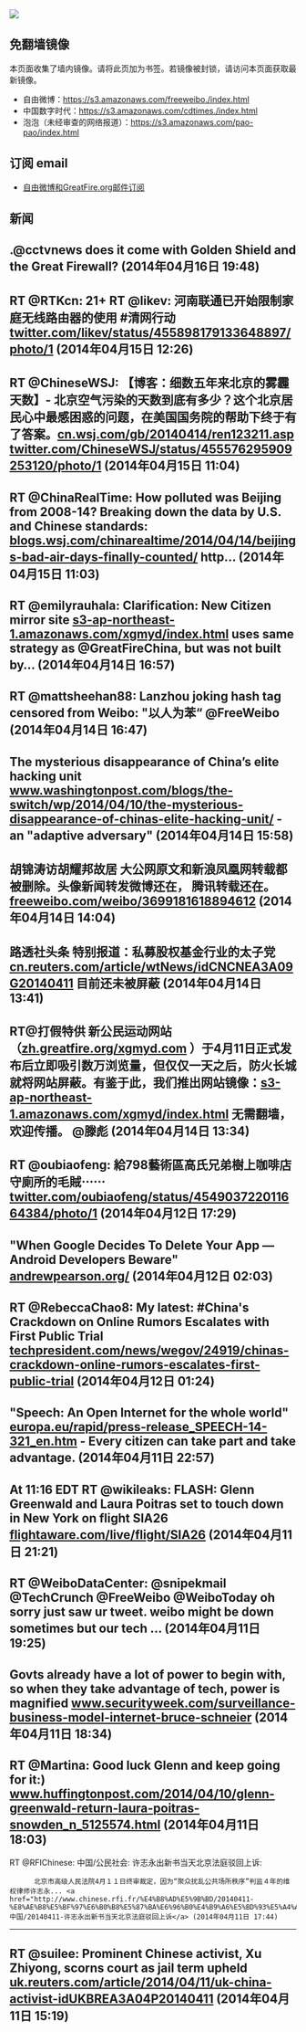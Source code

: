 <img src="https://raw.githubusercontent.com/greatfire/z/master/logos.gif" />

## 免翻墙镜像
本页面收集了墙内镜像。请将此页加为书签。若镜像被封锁，请访问本页面获取最新镜像。
* 自由微博：https://s3.amazonaws.com/freeweibo./index.html
* 中国数字时代：https://s3.amazonaws.com/cdtimes./index.html
* 泡泡（未经审查的网络报道）：https://s3.amazonaws.com/pao-pao/index.html

## 订阅 email
* <a href="https://greatfire.us7.list-manage.com/subscribe?u=854fca58782082e0cbdf204a0&id=c78949b93c">自由微博和GreatFire.org邮件订阅</a>
		
## 新闻
.@cctvnews does it come with Golden Shield and the Great Firewall? (2014年04月16日 19:48)
 ---
RT @RTKcn: 21+ RT @likev: 河南联通已开始限制家庭无线路由器的使用 #清网行动 <a href="https://twitter.com/likev/status/455898179133648897/photo/1">twitter.com/likev/status/455898179133648897/photo/1</a> (2014年04月15日 12:26)
 ---
RT @ChineseWSJ: 【博客：细数五年来北京的雾霾天数】- 北京空气污染的天数到底有多少？这个北京居民心中最感困惑的问题，在美国国务院的帮助下终于有了答案。<a href="http://cn.wsj.com/gb/20140414/ren123211.asp">cn.wsj.com/gb/20140414/ren123211.asp</a> <a href="https://twitter.com/ChineseWSJ/status/455576295909253120/photo/1">twitter.com/ChineseWSJ/status/455576295909253120/photo/1</a> (2014年04月15日 11:04)
 ---
RT @ChinaRealTime: How polluted was Beijing from 2008-14? Breaking down the data by U.S. and Chinese standards: <a href="http://blogs.wsj.com/chinarealtime/2014/04/14/beijings-bad-air-days-finally-counted/">blogs.wsj.com/chinarealtime/2014/04/14/beijings-bad-air-days-finally-counted/</a> http… (2014年04月15日 11:03)
 ---
RT @emilyrauhala: Clarification: New Citizen mirror site <a href="https://s3-ap-northeast-1.amazonaws.com/xgmyd/index.html">s3-ap-northeast-1.amazonaws.com/xgmyd/index.html</a> uses same strategy as @GreatFireChina, but was not built by… (2014年04月14日 16:57)
 ---
RT @mattsheehan88: Lanzhou joking hash tag censored from Weibo: "以人为苯“ @FreeWeibo (2014年04月14日 16:47)
 ---
The mysterious disappearance of China’s elite hacking unit <a href="http://www.washingtonpost.com/blogs/the-switch/wp/2014/04/10/the-mysterious-disappearance-of-chinas-elite-hacking-unit/">www.washingtonpost.com/blogs/the-switch/wp/2014/04/10/the-mysterious-disappearance-of-chinas-elite-hacking-unit/</a> - an "adaptive adversary" (2014年04月14日 15:58)
 ---
胡锦涛访胡耀邦故居 大公网原文和新浪凤凰网转载都被删除。头像新闻转发微博还在， 腾讯转载还在。 <a href="https://freeweibo.com/weibo/3699181618894612">freeweibo.com/weibo/3699181618894612</a> (2014年04月14日 14:04)
 ---
路透社头条 特别报道：私募股权基金行业的太子党 <a href="http://cn.reuters.com/article/wtNews/idCNCNEA3A09G20140411">cn.reuters.com/article/wtNews/idCNCNEA3A09G20140411</a> 目前还未被屏蔽 (2014年04月14日 13:41)
 ---
RT@打假特供 新公民运动网站（<a href="https://zh.greatfire.org/xgmyd.com">zh.greatfire.org/xgmyd.com</a> ）于4月11日正式发布后立即吸引数万浏览量，但仅仅一天之后，防火长城就将网站屏蔽。有鉴于此，我们推出网站镜像：<a href="https://s3-ap-northeast-1.amazonaws.com/xgmyd/index.html">s3-ap-northeast-1.amazonaws.com/xgmyd/index.html</a> 无需翻墙，欢迎传播。 @滕彪 (2014年04月14日 13:34)
 ---
RT @oubiaofeng: 給798藝術區高氏兄弟樹上咖啡店守廁所的毛賊⋯⋯ <a href="https://twitter.com/oubiaofeng/status/454903722011664384/photo/1">twitter.com/oubiaofeng/status/454903722011664384/photo/1</a> (2014年04月12日 17:29)
 ---
"When Google Decides To Delete Your App — Android Developers Beware" <a href="http://andrewpearson.org/?p=681&utm_content=bufferba01a&utm_medium=social&utm_source=twitter.com&utm_campaign=buffer">andrewpearson.org/</a> (2014年04月12日 02:03)
 ---
RT @RebeccaChao8: My latest: #China's Crackdown on Online Rumors Escalates with First Public Trial <a href="http://techpresident.com/news/wegov/24919/chinas-crackdown-online-rumors-escalates-first-public-trial">techpresident.com/news/wegov/24919/chinas-crackdown-online-rumors-escalates-first-public-trial</a> (2014年04月12日 01:24)
 ---
"Speech: An Open Internet for the whole world" <a href="http://europa.eu/rapid/press-release_SPEECH-14-321_en.htm?utm_content=buffer04e0d&utm_medium=social&utm_source=twitter.com&utm_campaign=buffer">europa.eu/rapid/press-release_SPEECH-14-321_en.htm</a> - Every citizen can take part and take advantage. (2014年04月11日 22:57)
 ---
At 11:16 EDT RT @wikileaks: FLASH: Glenn Greenwald and Laura Poitras set to touch down in New York on flight SIA26 <a href="http://flightaware.com/live/flight/SIA26">flightaware.com/live/flight/SIA26</a> (2014年04月11日 21:21)
 ---
RT @WeiboDataCenter: @snipekmail @TechCrunch @FreeWeibo @WeiboToday oh sorry just saw ur tweet. weibo might be down sometimes but our tech … (2014年04月11日 19:25)
 ---
Govts already have a lot of power to begin with, so when they take advantage of tech, power is magnified <a href="http://www.securityweek.com/surveillance-business-model-internet-bruce-schneier?utm_content=bufferb61e6&utm_medium=social&utm_source=twitter.com&utm_campaign=buffer">www.securityweek.com/surveillance-business-model-internet-bruce-schneier</a> (2014年04月11日 18:34)
 ---
RT @Martina: Good luck Glenn and keep going for it:) <a href="http://www.huffingtonpost.com/2014/04/10/glenn-greenwald-return-laura-poitras-snowden_n_5125574.html?utm_hp_ref=tw">www.huffingtonpost.com/2014/04/10/glenn-greenwald-return-laura-poitras-snowden_n_5125574.html</a> (2014年04月11日 18:03)
 ---
RT @RFIChinese: 中国/公民社会: 许志永出新书当天北京法庭驳回上诉: 

          北京市高级人民法院4月１１日终审裁定，因为“聚众扰乱公共场所秩序”判监４年的维权律师许志永... <a href="http://www.chinese.rfi.fr/%E4%B8%AD%E5%9B%BD/20140411-%E8%AE%B8%E5%BF%97%E6%B0%B8%E5%87%BA%E6%96%B0%E4%B9%A6%E5%BD%93%E5%A4%A9%E5%8C%97%E4%BA%AC%E6%B3%95%E5%BA%AD%E9%A9%B3%E5%9B%9E%E4%B8%8A%E8%AF%89">www.chinese.rfi.fr/中国/20140411-许志永出新书当天北京法庭驳回上诉</a> (2014年04月11日 17:44)
 ---
RT @suilee: Prominent Chinese activist, Xu Zhiyong, scorns court as jail term upheld <a href="http://uk.reuters.com/article/2014/04/11/uk-china-activist-idUKBREA3A04P20140411">uk.reuters.com/article/2014/04/11/uk-china-activist-idUKBREA3A04P20140411</a> (2014年04月11日 15:19)
 ---
